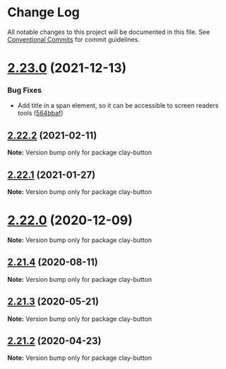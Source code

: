# Change Log

All notable changes to this project will be documented in this file.
See [Conventional Commits](https://conventionalcommits.org) for commit guidelines.

# [2.23.0](https://github.com/liferay/clay/tree/master/packages/clay-button/compare/v2.22.4...v2.23.0) (2021-12-13)


### Bug Fixes

* Add title in a span element, so it can be accessible to screen readers tools ([564bbaf](https://github.com/liferay/clay/tree/master/packages/clay-button/commit/564bbaf))





## [2.22.2](https://github.com/liferay/clay/tree/master/packages/clay-button/compare/v2.22.1...v2.22.2) (2021-02-11)

**Note:** Version bump only for package clay-button





## [2.22.1](https://github.com/liferay/clay/tree/master/packages/clay-button/compare/v2.22.0...v2.22.1) (2021-01-27)

**Note:** Version bump only for package clay-button





# [2.22.0](https://github.com/liferay/clay/tree/master/packages/clay-button/compare/v2.21.5...v2.22.0) (2020-12-09)

**Note:** Version bump only for package clay-button





## [2.21.4](https://github.com/liferay/clay/tree/master/packages/clay-button/compare/v2.21.3...v2.21.4) (2020-08-11)

**Note:** Version bump only for package clay-button





## [2.21.3](https://github.com/liferay/clay/tree/master/packages/clay-button/compare/v2.21.2...v2.21.3) (2020-05-21)

**Note:** Version bump only for package clay-button





## [2.21.2](https://github.com/liferay/clay/tree/master/packages/clay-button/compare/v2.21.1...v2.21.2) (2020-04-23)

**Note:** Version bump only for package clay-button
